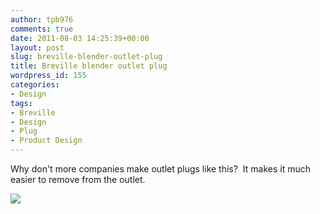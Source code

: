 ```yaml
---
author: tpb976
comments: true
date: 2011-08-03 14:25:39+00:00
layout: post
slug: breville-blender-outlet-plug
title: Breville blender outlet plug
wordpress_id: 155
categories:
- Design
tags:
- Breville
- Design
- Plug
- Product Design
---
```


Why don't more companies make outlet plugs like this?  It makes it much easier to remove from the outlet.

[![](http://thetimbanks.com/wp-content/uploads/2011/08/0-breville_plug2.jpg)](http://thetimbanks.com/wp-content/uploads/2011/08/0-breville_plug2.jpg)

